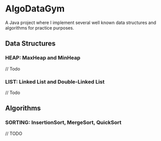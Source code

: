 # AlgoDataGym
A Java project where I implement several well known data structures and algorithms for practice purposes.


## Data Structures

### HEAP: MaxHeap and MinHeap

// Todo

### LIST: Linked List and Double-Linked List  

// Todo

## Algorithms

### SORTING: InsertionSort, MergeSort, QuickSort

// TODO 
